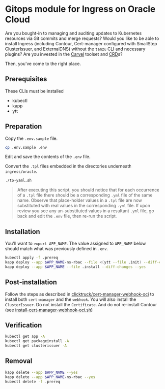 # Gitops module for Ingress on Oracle Cloud

Are you bought-in to managing and auditing updates to Kubernetes resources via Git commits and merge requests?
Would you like to be able to install Ingress (including Contour, Cert-manager configured with SmallStep ClusterIssuer, and ExternalDNS) without the `tanzu` CLI and necessary plugins?
Are you invested in the [Carvel](https://carvel.dev/) toolset and [CRD](https://carvel.dev/kapp-controller/docs/latest/app-spec/)s?

Then, you've come to the right place.


## Prerequisites

These CLIs must be installed

* kubectl
* kapp
* ytt


## Preparation

Copy the `.env.sample` file.

```bash
cp .env.sample .env
```

Edit and save the contents of the `.env` file.

Convert the `.tpl` files embedded in the directories underneath `ingress/oracle`.

```bash
./to-yaml.sh
```
> After executing this script, you should notice that for each occurrence of a `.tpl` file there should be a corresponding `.yml` file of the same name.  Observe that place-holder values in a `.tpl` file are now substituted with real values in the corresponding `.yml` file.  If upon review you see any un-substituted values in a resultant `.yml` file, go back and edit the `.env` file, then re-run the script.


## Installation

You'll want to `export APP_NAME`.
The value assigned to `APP_NAME` below should match what was previously defined in `.env`.

```bash
kubectl apply -f .prereq
kapp deploy --app $APP_NAME-ns-rbac --file <(ytt --file .init) --diff-changes --yes
kapp deploy --app $APP_NAME --file .install --diff-changes --yes
```

## Post-installation

Follow the steps as described in [clicktruck/cert-manager-webhook-oci](https://github.com/clicktruck/cert-manager-webhook-oci) to install both `cert-manager` and the `webhook`.  You will also install the `ClusterIssuer`.  Do not install the `Certificate`.  And do not re-install Contour (see [install-cert-manager-webhook-oci.sh](https://github.com/clicktruck/cert-manager-webhook-oci/blob/main/scripts/install-cert-manager-webhook-oci.sh#L28))

## Verification

```bash
kubectl get app -A
kubectl get packageinstall -A
kubectl get clusterissuer -A
```


## Removal

```bash
kapp delete --app $APP_NAME --yes
kapp delete --app $APP_NAME-ns-rbac --yes
kubectl delete -f .prereq
```

